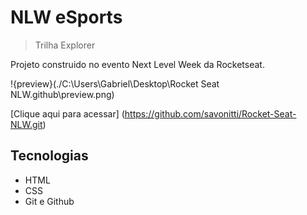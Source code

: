 # NLW eSports 

>Trilha Explorer

Projeto construido no evento Next Level Week da Rocketseat.

!{preview}(./C:\Users\Gabriel\Desktop\Rocket Seat NLW\.github\preview.png)

[Clique aqui para acessar] (https://github.com/savonitti/Rocket-Seat-NLW.git)

## Tecnologias

- HTML
- CSS
- Git e Github

##